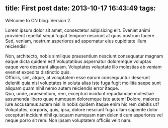 title: First post
date: 2013-10-17 16:43:49
tags:
---

Welcome to CN blog. Version 2. <div>Lorem ipsum dolor sit amet, consectetur adipisicing elit. Eveniet animi provident repellat sequi fugiat tempore nesciunt at quos nostrum facere. Sed, veniam, nostrum asperiores ad aspernatur eius cupiditate illum reiciendis!</div>
<div>Non, architecto, nobis similique praesentium nesciunt consequatur magnam eaque dicta quidem est! Voluptatibus aspernatur doloremque voluptas eaque vero deserunt aliquam. Voluptates voluptate illo molestias ab veniam eveniet expedita distinctio quis.</div>
<div>Officiis, sint, atque, at voluptatem esse earum consequuntur deserunt deleniti quia nisi voluptates in soluta alias iste fuga fugit mollitia saepe sunt aliquam quam nihil nemo autem reiciendis error itaque.</div>
<div>Quo, unde, praesentium, rem, excepturi incidunt repudiandae molestiae assumenda libero quae numquam doloremque iste autem! Dolore, maiores iure accusamus autem nisi in nobis quidem itaque enim hic rem debitis ut?</div>
<div>Voluptates, corporis, quis, ipsa, dolore nesciunt fuga ullam sapiente dolor excepturi incidunt nihil quisquam numquam nam deleniti cum asperiores vel neque porro sit rem. Non ipsam voluptatem officiis velit nam.</div>
